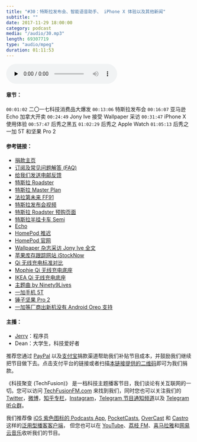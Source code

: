 ```yaml
---
title: "#30：特斯拉发布会、智能语音助手、 iPhone X 体验以及其他新闻"
subtitle: ""
date: 2017-11-29 18:00:00
category: podcast
media: "/audio/30.mp3"
length: 69307719 
type: "audio/mpeg"
duration: 01:11:53
---
```


<audio class="audioPlayer" controls preload="none" src="https://techfusionfm.com/audio/30.mp3"></audio>

#### 章节：
```00:01:02``` 二〇一七科技消费品大爆发
```00:13:06``` 特斯拉发布会
```00:16:07``` 亚马逊 Echo 加拿大开卖
```00:24:49``` Jony Ive 接受 Wallpaper 采访
```00:31:47``` iPhone X 使用体验
```00:57:47``` 后秀之黑五
```01:02:29``` 后秀之 Apple Watch 
```01:05:13``` 后秀之一加 5T 和坚果 Pro 2

#### 参考链接：

- [捐款主页](https://techfusionfm.com/donate)
- [订阅及常见问题解答 (FAQ)](https://techfusionfm.com/faq)
- [给我们发送电邮反馈](mailto:hi@techfusionfm.com)
- [特斯拉 Roadster](https://www.tesla.com/roadster/)
- [特斯拉 Master Plan](https://www.tesla.com/en_CA/blog/secret-tesla-motors-master-plan-just-between-you-and-me?redirect=no)
- [法拉第未来 FF91](https://www.ff.com)
- [特斯拉发布会视频](https://www.youtube.com/watch?v=5n9xafjynJA)
- [特斯拉 Roadster 预购页面](https://livestream.tesla.com)
- [特斯拉半挂卡车 Semi](https://www.tesla.com/semi/)
- [Echo](http://amazon.ca/echo)
- [HomePod 推迟](https://www.macrumors.com/2017/11/17/homepod-delayed-until-2018/)
- [HomePod 官网](https://www.apple.com/homepod/)
- [Wallpaper 杂志采访 Jony Ive 全文](https://www.wallpaper.com/design/jony-ive-apple-park)
- [苹果库存跟踪网站 iStockNow](http://istocknow.com/)
- [Qi 无线充电标准对比](https://www.wirelesspowerconsortium.com/developers/specification.html)
- [Mophie Qi 无线充电底座](http://www.mophie.com/shop/iphone-x/wireless-charging-base)
- [IKEA Qi 无线充电底座](http://www.ikea.com/cn/zh/catalog/categories/departments/wireless_charging/)
- [主题曲 by Ninety9Lives](http://99l.tv/BleedingThroughYU)
- [一加手机 5T](http://www.oneplus.cn/5t)
- [锤子坚果 Pro 2](https://www.smartisan.com/jianguopro2/) 
- [一加等厂商出新机没有 Android Oreo 支持](https://www.theverge.com/2017/11/17/16669378/oneplus-5t-razer-phone-android-oreo-missing-why)

#### 主播：
- [Jerry](https://twitter.com/jerryfzhang)：程序员
- Dean：大学生，科技爱好者

推荐您通过 [PayPal](https://paypal.me/techfusionfm/5) 以及[支付宝](HTTPS://QR.ALIPAY.COM/FKX09288AJOENI0MVZXM12)捐款渠道帮助我们补贴节目成本，并鼓励我们继续把节目做下去。点击支付平台的链接或者扫描[本链接提供的二维码](https://techfusionfm.com/images/QR.JPG)即可为我们捐款。

《科技聚变 (TechFusion)》 是一档科技主题播客节目，我们谈论有关互联网的一切。您可以访问 [TechFusionFM.com](https://TechFusionFM.com) 来找到我们，同时您也可以关注我们的 [Twitter](http://twitter.com/TechFusionFM)，[微博](https://TechFusionFM.com/images/Weibo-Icon-BW.svg)，[知乎专栏](https://zhuanlan.zhihu.com/TechFusion)，[Instagram](http://instagram.com/TechFusionFM)，[Telegram 节目通知频道](https://t.me/TechFusionFM)以及 [Telegram 听众群](https://t.me/TechFusionChat)。

我们推荐像 [iOS 紫色图标的 Podcasts App](https://itunes.apple.com/cn/podcast/id1202658654), [PocketCasts](http://pca.st/podcast/28fcd200-cc7c-0134-10da-25324e2a541d), [OverCast](https://overcast.fm) 和 [Castro](http://supertop.co/castro/) 这样的[泛用型播客客户端](https://techfusionfm.com/faq)， 但您也可以在 [YouTube](https://www.youtube.com/channel/UC6uvHf21Tjm5lepw6P2Ki-Q)、[荔枝 FM](https://www.lizhi.fm/1494013/)、[喜马拉雅](http://www.ximalaya.com/72456289/album/6648521)和[网易云音乐](http://music.163.com/#/djradio?id=347498120)收听我们的节目。
